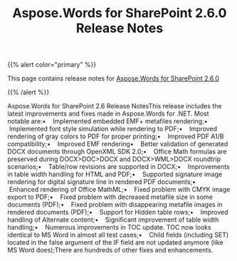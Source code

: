 ﻿---
title: Aspose.Words for SharePoint 2.6.0 Release Notes
articleTitle: Aspose.Words for SharePoint 2.6.0 Release Notes
linktitle: Aspose.Words for SharePoint 2.6.0 Release Notes
description: "Aspose.Words for SharePoint 2.6.0 Release Notes – learn about the latest updates and fixes."
type: docs
weight: 10
url: /sharepoint/aspose-words-for-sharepoint-2-6-0-release-notes/
---

{{% alert color="primary" %}}

This page contains release notes for [Aspose.Words for SharePoint 2.6.0](https://downloads.aspose.com/words/sharepoint/new-releases/aspose.words-for-sharepoint-2.6.0/)

{{% /alert %}}

Aspose.Words for SharePoint 2.6 Release NotesThis release includes the latest improvements and fixes made in Aspose.Words for .NET. Most notable are:•    Implemented embedded EMF+ metafiles rendering;•    Implemented font style simulation while rendering to PDF;•    Improved rendering of gray colors to PDF for proper printing;•    Improved PDF A1/B compatibility;•    Improved EMF rendering•    Better validation of generated DOCX documents through OpenXML SDK 2.0;•    Office Math formulas are preserved during DOCX>DOC>DOCX and DOCX>WML>DOCX roundtrip scenarios;•    Table/row revisions are supported in DOCX;•    Improvements in table width handling for HTML and PDF;•    Supported signature image rendering for digital signature line in rendered PDF documents;•    Enhanced rendering of Office MathML;•    Fixed problem with CMYK image export to PDF;•    Fixed problem with decreased metafile size in some documents (PDF);•    Fixed problem with disappearing metafile images in rendered documents (PDF);•    Support for Hidden table rows;•    Improved handling of Alternate content;•    Significant improvement of table width handling;•    Numerous improvements in TOC update. TOC now looks identical to MS Word in almost all test cases;•    Child fields (including SET) located in the false argument of the IF field are not updated anymore (like MS Word does);There are hundreds of other fixes and enhancements.
